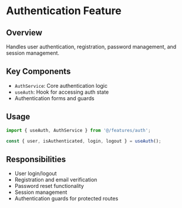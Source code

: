 
# Authentication Feature

## Overview
Handles user authentication, registration, password management, and session management.

## Key Components
- `AuthService`: Core authentication logic
- `useAuth`: Hook for accessing auth state
- Authentication forms and guards

## Usage
```typescript
import { useAuth, AuthService } from '@/features/auth';

const { user, isAuthenticated, login, logout } = useAuth();
```

## Responsibilities
- User login/logout
- Registration and email verification
- Password reset functionality
- Session management
- Authentication guards for protected routes
